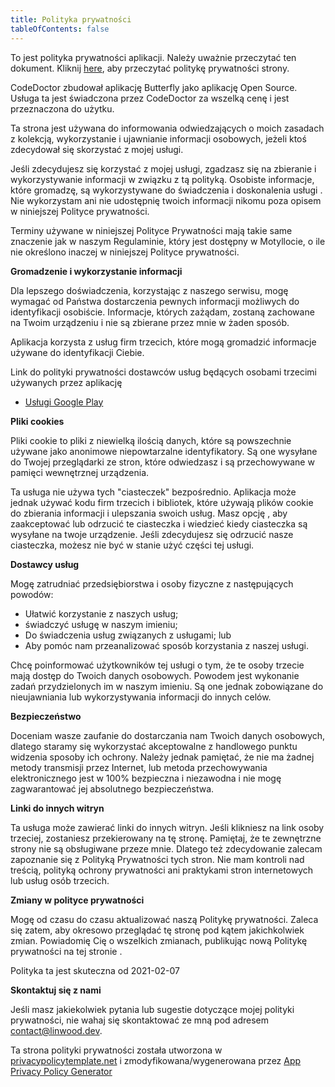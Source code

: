 ```yaml
---
title: Polityka prywatności
tableOfContents: false
---
```


To jest polityka prywatności aplikacji. Należy uważnie przeczytać ten dokument.
Kliknij [here](https://go.linwood.dev/privacypolicy), aby przeczytać politykę prywatności strony.

CodeDoctor zbudował aplikację Butterfly jako aplikację Open Source. Usługa ta jest świadczona przez CodeDoctor za wszelką cenę i jest przeznaczona do użytku.

Ta strona jest używana do informowania odwiedzających o moich zasadach z kolekcją, wykorzystanie i ujawnianie informacji osobowych, jeżeli ktoś zdecydował się skorzystać z mojej usługi.

Jeśli zdecydujesz się korzystać z mojej usługi, zgadzasz się na zbieranie i wykorzystywanie informacji w związku z tą polityką. Osobiste informacje, które gromadzę, są wykorzystywane do świadczenia i doskonalenia usługi . Nie wykorzystam ani nie udostępnię twoich informacji nikomu poza opisem w niniejszej Polityce prywatności.

Terminy używane w niniejszej Polityce Prywatności mają takie same znaczenie jak w naszym Regulaminie, który jest dostępny w Motyllocie, o ile nie określono inaczej w niniejszej Polityce prywatności.

**Gromadzenie i wykorzystanie informacji**

Dla lepszego doświadczenia, korzystając z naszego serwisu, mogę wymagać od Państwa dostarczenia pewnych informacji możliwych do identyfikacji osobiście. Informacje, których zażądam, zostaną zachowane na Twoim urządzeniu i nie są zbierane przez mnie w żaden sposób.

Aplikacja korzysta z usług firm trzecich, które mogą gromadzić informacje używane do identyfikacji Ciebie.

Link do polityki prywatności dostawców usług będących osobami trzecimi używanych przez aplikację

- [Usługi Google Play](https://www.google.com/policies/privacy/)

**Pliki cookies**

Pliki cookie to pliki z niewielką ilością danych, które są powszechnie używane jako anonimowe niepowtarzalne identyfikatory. Są one wysyłane do Twojej przeglądarki ze stron, które odwiedzasz i są przechowywane w pamięci wewnętrznej urządzenia.

Ta usługa nie używa tych "ciasteczek" bezpośrednio. Aplikacja może jednak używać kodu firm trzecich i bibliotek, które używają plików cookie do zbierania informacji i ulepszania swoich usług. Masz opcję , aby zaakceptować lub odrzucić te ciasteczka i wiedzieć kiedy ciasteczka są wysyłane na twoje urządzenie. Jeśli zdecydujesz się odrzucić nasze ciasteczka, możesz nie być w stanie użyć części tej usługi.

**Dostawcy usług**

Mogę zatrudniać przedsiębiorstwa i osoby fizyczne z następujących powodów:

- Ułatwić korzystanie z naszych usług;
- świadczyć usługę w naszym imieniu;
- Do świadczenia usług związanych z usługami; lub
- Aby pomóc nam przeanalizować sposób korzystania z naszej usługi.

Chcę poinformować użytkowników tej usługi o tym, że te osoby trzecie mają dostęp do Twoich danych osobowych. Powodem jest wykonanie zadań przydzielonych im w naszym imieniu. Są one jednak zobowiązane do nieujawniania lub wykorzystywania informacji do innych celów.

**Bezpieczeństwo**

Doceniam wasze zaufanie do dostarczania nam Twoich danych osobowych, dlatego staramy się wykorzystać akceptowalne z handlowego punktu widzenia sposoby ich ochrony. Należy jednak pamiętać, że nie ma żadnej metody transmisji przez Internet, lub metoda przechowywania elektronicznego jest w 100% bezpieczna i niezawodna i nie mogę zagwarantować jej absolutnego bezpieczeństwa.

**Linki do innych witryn**

Ta usługa może zawierać linki do innych witryn. Jeśli klikniesz na link osoby trzeciej, zostaniesz przekierowany na tę stronę. Pamiętaj, że te zewnętrzne strony nie są obsługiwane przeze mnie. Dlatego też zdecydowanie zalecam zapoznanie się z Polityką Prywatności tych stron. Nie mam kontroli nad treścią, polityką ochrony prywatności ani praktykami stron internetowych lub usług osób trzecich.

**Zmiany w polityce prywatności**

Mogę od czasu do czasu aktualizować naszą Politykę prywatności. Zaleca się zatem, aby okresowo przeglądać tę stronę pod kątem jakichkolwiek zmian. Powiadomię Cię o wszelkich zmianach, publikując nową Politykę prywatności na tej stronie .

Polityka ta jest skuteczna od 2021-02-07

**Skontaktuj się z nami**

Jeśli masz jakiekolwiek pytania lub sugestie dotyczące mojej polityki prywatności, nie wahaj się skontaktować ze mną pod adresem contact@linwood.dev.

Ta strona polityki prywatności została utworzona w [privacypolicytemplate.net](https://privacypolicytemplate.net) i zmodyfikowana/wygenerowana
przez [App Privacy Policy Generator](https://app-privacy-policy-generator.nisrulz.com/)
